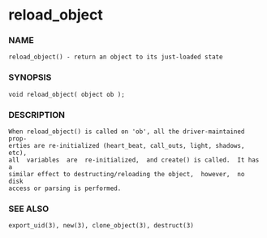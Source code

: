 # reload_object

### NAME

    reload_object() - return an object to its just-loaded state

### SYNOPSIS

    void reload_object( object ob );

### DESCRIPTION

    When reload_object() is called on 'ob', all the driver-maintained prop‐
    erties are re-initialized (heart_beat, call_outs, light, shadows, etc),
    all  variables  are  re-initialized,  and create() is called.  It has a
    similar effect to destructing/reloading the object,  however,  no  disk
    access or parsing is performed.

### SEE ALSO

    export_uid(3), new(3), clone_object(3), destruct(3)

